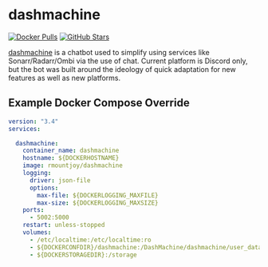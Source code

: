 # dashmachine

[![Docker Pulls](https://img.shields.io/docker/pulls/rmountjoy/dashmachine?style=flat-square&color=607D8B&label=docker%20pulls&logo=docker)](https://hub.docker.com/r/rmountjoy/dashmachine)
[![GitHub Stars](https://img.shields.io/github/stars/rmountjoy92/dashmachine?style=flat-square&color=607D8B&label=github%20stars&logo=github)](https://github.com/rmountjoy92/DashMachine)

[dashmachine](https://github.com/rmountjoy92/DashMachine) is a chatbot used to simplify using services like Sonarr/Radarr/Ombi via the use of chat. Current platform is Discord only, but the bot was built around the ideology of quick adaptation for new features as well as new platforms.

## Example Docker Compose Override

```yaml
version: "3.4"
services:

  dashmachine:
    container_name: dashmachine
    hostname: ${DOCKERHOSTNAME}
    image: rmountjoy/dashmachine
    logging:
      driver: json-file
      options:
        max-file: ${DOCKERLOGGING_MAXFILE}
        max-size: ${DOCKERLOGGING_MAXSIZE}
    ports:
      - 5002:5000
    restart: unless-stopped
    volumes:
      - /etc/localtime:/etc/localtime:ro
      - ${DOCKERCONFDIR}/dashmachine:/DashMachine/dashmachine/user_data
      - ${DOCKERSTORAGEDIR}:/storage
```
